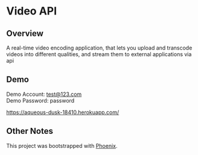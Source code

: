# Video API

## Overview
A real-time video encoding application, that lets you upload and transcode videos into different qualities, and stream them to external applications via api

## Demo
Demo Account: test@123.com  
Demo Password: password

https://aqueous-dusk-18410.herokuapp.com/

## Other Notes
This project was bootstrapped with [Phoenix](https://www.phoenixframework.org/).
